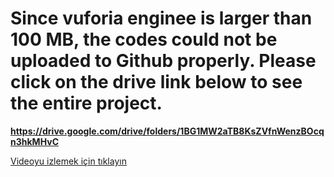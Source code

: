 # **Since vuforia enginee is larger than 100 MB, the codes could not be uploaded to Github properly. Please click on the drive link below to see the entire project.**

**https://drive.google.com/drive/folders/1BG1MW2aTB8KsZVfnWenzBOcqn3hkMHvC**

[Videoyu izlemek için tıklayın](https://www.youtube.com/watch?v=qMkjUmyx_b4)
